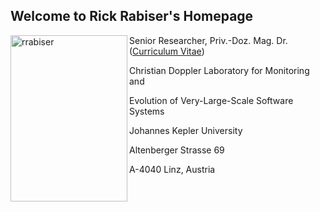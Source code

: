 ## Welcome to Rick Rabiser's Homepage

<img src="https://raw.githubusercontent.com/RickRabiser/rickrepo/master/assets/rabiser.jpg" alt="rrabiser" width="187" height="266" align="left">

Senior Researcher, Priv.-Doz. Mag. Dr. ([Curriculum Vitae](https://github.com/RickRabiser/rickrepo/blob/master/CVRR_Web.pdf))

Christian Doppler Laboratory for Monitoring and

Evolution of Very-Large-Scale Software Systems

Johannes Kepler University

Altenberger Strasse 69

A-4040 Linz, Austria







